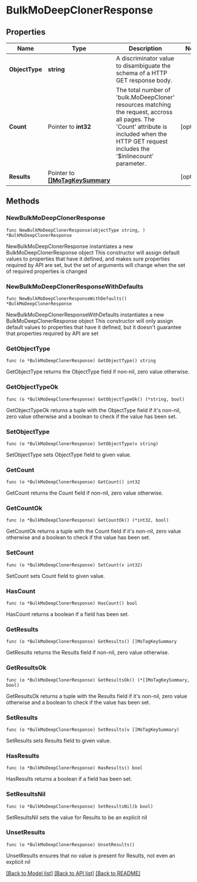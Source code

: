# BulkMoDeepClonerResponse

## Properties

Name | Type | Description | Notes
------------ | ------------- | ------------- | -------------
**ObjectType** | **string** | A discriminator value to disambiguate the schema of a HTTP GET response body. | 
**Count** | Pointer to **int32** | The total number of &#39;bulk.MoDeepCloner&#39; resources matching the request, accross all pages. The &#39;Count&#39; attribute is included when the HTTP GET request includes the &#39;$inlinecount&#39; parameter. | [optional] 
**Results** | Pointer to [**[]MoTagKeySummary**](MoTagKeySummary.md) |  | [optional] 

## Methods

### NewBulkMoDeepClonerResponse

`func NewBulkMoDeepClonerResponse(objectType string, ) *BulkMoDeepClonerResponse`

NewBulkMoDeepClonerResponse instantiates a new BulkMoDeepClonerResponse object
This constructor will assign default values to properties that have it defined,
and makes sure properties required by API are set, but the set of arguments
will change when the set of required properties is changed

### NewBulkMoDeepClonerResponseWithDefaults

`func NewBulkMoDeepClonerResponseWithDefaults() *BulkMoDeepClonerResponse`

NewBulkMoDeepClonerResponseWithDefaults instantiates a new BulkMoDeepClonerResponse object
This constructor will only assign default values to properties that have it defined,
but it doesn't guarantee that properties required by API are set

### GetObjectType

`func (o *BulkMoDeepClonerResponse) GetObjectType() string`

GetObjectType returns the ObjectType field if non-nil, zero value otherwise.

### GetObjectTypeOk

`func (o *BulkMoDeepClonerResponse) GetObjectTypeOk() (*string, bool)`

GetObjectTypeOk returns a tuple with the ObjectType field if it's non-nil, zero value otherwise
and a boolean to check if the value has been set.

### SetObjectType

`func (o *BulkMoDeepClonerResponse) SetObjectType(v string)`

SetObjectType sets ObjectType field to given value.


### GetCount

`func (o *BulkMoDeepClonerResponse) GetCount() int32`

GetCount returns the Count field if non-nil, zero value otherwise.

### GetCountOk

`func (o *BulkMoDeepClonerResponse) GetCountOk() (*int32, bool)`

GetCountOk returns a tuple with the Count field if it's non-nil, zero value otherwise
and a boolean to check if the value has been set.

### SetCount

`func (o *BulkMoDeepClonerResponse) SetCount(v int32)`

SetCount sets Count field to given value.

### HasCount

`func (o *BulkMoDeepClonerResponse) HasCount() bool`

HasCount returns a boolean if a field has been set.

### GetResults

`func (o *BulkMoDeepClonerResponse) GetResults() []MoTagKeySummary`

GetResults returns the Results field if non-nil, zero value otherwise.

### GetResultsOk

`func (o *BulkMoDeepClonerResponse) GetResultsOk() (*[]MoTagKeySummary, bool)`

GetResultsOk returns a tuple with the Results field if it's non-nil, zero value otherwise
and a boolean to check if the value has been set.

### SetResults

`func (o *BulkMoDeepClonerResponse) SetResults(v []MoTagKeySummary)`

SetResults sets Results field to given value.

### HasResults

`func (o *BulkMoDeepClonerResponse) HasResults() bool`

HasResults returns a boolean if a field has been set.

### SetResultsNil

`func (o *BulkMoDeepClonerResponse) SetResultsNil(b bool)`

 SetResultsNil sets the value for Results to be an explicit nil

### UnsetResults
`func (o *BulkMoDeepClonerResponse) UnsetResults()`

UnsetResults ensures that no value is present for Results, not even an explicit nil

[[Back to Model list]](../README.md#documentation-for-models) [[Back to API list]](../README.md#documentation-for-api-endpoints) [[Back to README]](../README.md)


